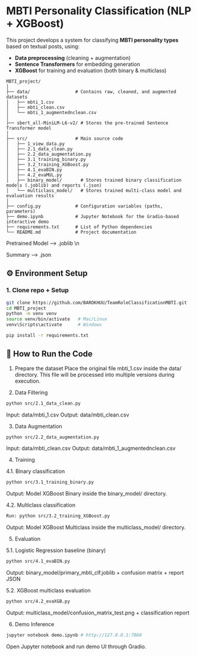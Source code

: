 # MBTI Personality Classification (NLP + XGBoost)

This project develops a system for classifying **MBTI personality types** based on textual posts, using:
- **Data preprocessing** (cleaning + augmentation)
- **Sentence Transformers** for embedding generation
- **XGBoost** for training and evaluation  (both binary & multiclass)
```
MBTI_project/
│
├── data/                 # Contains raw, cleaned, and augmented datasets
│   ├── mbti_1.csv
│   ├── mbti_clean.csv
│   └── mbti_1_augmentednclean.csv
│
├── sbert_all-MiniLM-L6-v2/ # Stores the pre-trained Sentence Transformer model
│
├── src/                  # Main source code
│   ├── 1_view_data.py
│   ├── 2.1_data_clean.py
│   ├── 2.2_data_augmentation.py
│   ├── 3.1_training_binary.py
│   ├── 3.2_training_XGBoost.py
│   ├── 4.1_evaBIN.py
│   ├── 4.2_evaMUL.py
│   ├── binary_model/       # Stores trained binary classification models (.joblib) and reports (.json)
│   └── multiclass_model/   # Stores trained multi-class model and evaluation results
│
├── config.py             # Configuration variables (paths, parameters)
├── demo.ipynb            # Jupyter Notebook for the Gradio-based interactive demo
├── requirements.txt      # List of Python dependencies
└── README.md             # Project documentation
```

Pretrained Model --> .joblib \n

Summary --> .json


## ⚙️ Environment Setup

### 1. Clone repo + Setup
```bash
git clone https://github.com/BAROKHUU/TeamRoleClassificationMBTI.git
cd MBTI_project
python -m venv venv
source venv/bin/activate   # Mac/Linux
venv\Scripts\activate      # Windows

pip install -r requirements.txt
```
## 🚀 How to Run the Code
1. Prepare the dataset
Place the original file mbti_1.csv inside the data/ directory.
This file will be processed into multiple versions during execution.


2. Data Filtering
```bash
python src/2.1_data_clean.py
```
Input: data/mbti_1.csv
Output: data/mbti_clean.csv


3. Data Augmentation
```bash
python src/2.2_data_augmentation.py
```
Input: data/mbti_clean.csv
Output: data/mbti_1_augmentednclean.csv


4. Training

4.1. Binary classification
```bash
python src/3.1_training_binary.py
```
Output: Model XGBoost Binary inside the binary_model/ directory.

4.2. Multiclass classification 
```bash
Run: python src/3.2_training_XGBoost.py
```
Output: Model XGBoost Multiclass inside the multiclass_model/ directory.


5. Evaluation

5.1. Logistic Regression baseline (binary)
```bash
python src/4.1_evaBIN.py
```
Output: binary_model/primary_mbti_clf.joblib + confusion matrix + report JSON

5.2. XGBoost multiclass evaluation
```bash
python src/4.2_evaXGB.py
```
Output: multiclass_model/confusion_matrix_test.png + classification report


6. Demo Inference
```bash
jupyter notebook demo.ipynb # http://127.0.0.1:7860
```
Open Jupyter notebook and run demo UI through Gradio.